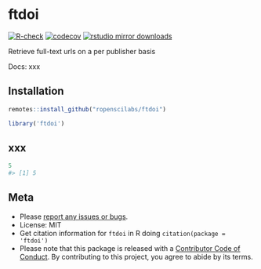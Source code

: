 ftdoi
=====



[![R-check](https://github.com/ropensci/ftdoi/workflows/R-check/badge.svg)](https://github.com/ropensci/ftdoi/actions?query=workflow%3AR-check)
[![codecov](https://codecov.io/gh/ropensci/ftdoi/branch/master/graph/badge.svg)](https://codecov.io/gh/ropensci/ftdoi)
[![rstudio mirror downloads](https://cranlogs.r-pkg.org/badges/grand-total/ftdoi?color=2ECC71)](https://github.com/r-hub/cranlogs.app)


Retrieve full-text urls on a per publisher basis

Docs: xxx

## Installation


```r
remotes::install_github("ropenscilabs/ftdoi")
```


```r
library('ftdoi')
```

## xxx


```r
5
#> [1] 5
```

## Meta

* Please [report any issues or bugs](https://github.com/ropenscilabs/ftdoi/issues).
* License: MIT
* Get citation information for `ftdoi` in R doing `citation(package = 'ftdoi')`
* Please note that this package is released with a [Contributor Code of Conduct](https://ropensci.org/code-of-conduct/). By contributing to this project, you agree to abide by its terms.
